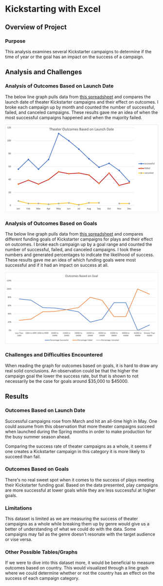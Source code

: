 # Kickstarting with Excel

## Overview of Project

### Purpose

This analysis examines several Kickstarter campaigns to determine if the time of year or the goal has an impact on the success of a campaign.

## Analysis and Challenges

### Analysis of Outcomes Based on Launch Date

The below line graph pulls data from [this spreadsheet](Kickstarter_Challenge.xlsx) and compares the launch date of theater Kickstarter campaigns and their effect on outcomes. I broke each campaign up by month and counted the number of successful, failed, and canceled campaigns. These results gave me an idea of when the most successful campaigns happened and when the majority failed.

![Outcomes Based on Launch Date](resources/Theater_Outcomes_vs_Launch.png)

### Analysis of Outcomes Based on Goals

The below line graph pulls data from [this spreadsheet](Kickstarter_Challenge.xlsx) and compares different funding goals of Kickstarter campaigns for plays and their effect on outcomes. I broke each campaign up by a goal range and counted the number of successful, failed, and canceled campaigns. I took these numbers and generated percentages to indicate the likelihood of success. These results gave me an idea of which funding goals were most successful and if it had an impact on success at all.

![Outcomes Based on Goals](resources/Outcomes_vs_Goals.png)

### Challenges and Difficulties Encountered

When reading the graph for outcomes based on goals, it is hard to draw any real solid conclusions. An observation could be that the higher the campaign goal the lower the success rate, but that is shown to not necessarily be the case for goals around $35,000 to $45000.

## Results

### Outcomes Based on Launch Date

Successful campaigns rose from March and hit an all-time high in May. One could assume from this observation that more theater campaigns succeed when launched during the Spring months in order to make production for the busy summer season ahead. 

Comparing the success rate of theater campaigns as a whole, it seems if one creates a Kickstarter campaign in this category it is more likely to succeed than fail.

### Outcomes Based on Goals

There's no real sweet spot when it comes to the success of plays meeting their Kickstarter funding goal. Based on the data presented, play campaigns are more successful at lower goals while they are less successful at higher goals.

### Limitations

This dataset is limited as we are measuring the success of theater campaigns as a whole while breaking them up by genre would give us a better of understanding of what we could do with the data. Some campaigns may fail as the genre doesn't resonate with the target audience or vise versa.

### Other Possible Tables/Graphs

If we were to dive into this dataset more, it would be beneficial to measure outcomes based on country. This would visualized through a line graph where we could determine whether or not the country has an effect on the success of each campaign category.
